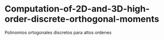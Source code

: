 # Computation-of-2D-and-3D-high-order-discrete-orthogonal-moments
 Polinomios ortogonales discretos para altos ordenes
